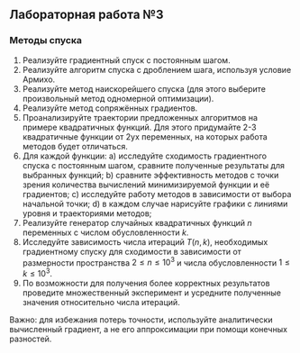 ## Лабораторная работа №3
### Методы спуска

1. Реализуйте градиентный спуск с постоянным шагом.
2. Реализуйте алгоритм спуска с дроблением шага, используя условие Армихо.
3. Реализуйте метод наискорейшего спуска (для этого выберите произвольный метод одномерной оптимизации).
4. Реализуйте метод сопряжённых градиентов.
5. Проанализируйте траектории предложенных алгоритмов на примере квадратичных функций. Для этого придумайте 2-3 квадратичные функции от 2ух переменных, на которых работа методов будет отличаться.
6. Для каждой функции:
   a) исследуйте сходимость градиентного спуска с постоянным шагом, сравните полученные результаты для выбранных функций;
   b) сравните эффективность методов с точки зрения количества вычислений минимизируемой функции и её градиентов;
   c) исследуйте работу методов в зависимости от выбора начальной точки;
   d) в каждом случае нарисуйте графики с линиями уровня и траекториями методов;
7. Реализуйте генератор случайных квадратичных функций $n$ переменных с числом обусловленности $k$.
8. Исследуйте зависимость числа итераций $T(n, k)$, необходимых градиентному спуску для сходимости в зависимости от размерности пространства $2 \leq n \leq 10^3$ и числа обусловленности $1 \leq k \leq 10^3$.
9. По возможности для получения более корректных результатов проведите множественный эксперимент и усредните полученные значения относительно числа итераций.

Важно: для избежания потерь точности, используйте аналитически вычисленный градиент, а не его аппроксимации при помощи конечных разностей.
